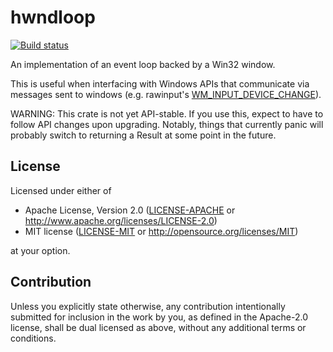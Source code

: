 hwndloop
========

[![Build status](https://ci.appveyor.com/api/projects/status/7pr1ono0cc66vwta?svg=true)](https://ci.appveyor.com/project/jmgao/hwndloop)

An implementation of an event loop backed by a Win32 window.

This is useful when interfacing with Windows APIs that communicate via messages
sent to windows (e.g. rawinput's [WM_INPUT_DEVICE_CHANGE](https://docs.microsoft.com/en-us/windows/desktop/inputdev/wm-input-device-change)).

WARNING: This crate is not yet API-stable. If you use this, expect to have to
follow API changes upon upgrading. Notably, things that currently panic will
probably switch to returning a Result at some point in the future.

## License

Licensed under either of

 * Apache License, Version 2.0
   ([LICENSE-APACHE](LICENSE-APACHE) or http://www.apache.org/licenses/LICENSE-2.0)
 * MIT license
   ([LICENSE-MIT](LICENSE-MIT) or http://opensource.org/licenses/MIT)

at your option.

## Contribution

Unless you explicitly state otherwise, any contribution intentionally submitted
for inclusion in the work by you, as defined in the Apache-2.0 license, shall be
dual licensed as above, without any additional terms or conditions.
